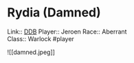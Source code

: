 # Rydia (Damned)

Link:: [DDB](https://www.dndbeyond.com/characters/43271614)
Player:: Jeroen
Race:: Aberrant  
Class:: Warlock
#player

![[damned.jpeg]]
